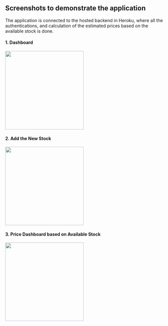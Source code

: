 ## Screenshots to demonstrate the application
The application is connected to the hosted backend in Heroku, where all the authentications, and calculation of the estimated prices based on the available stock is done.
#### 1. Dashboard
<img src="https://github.com/bilal-auz/Inventory_Management_Mobile-App/assets/68505433/946a9ad1-8911-47d4-b946-567f9129f984" width="250">

#### 2. Add the New Stock
<img src="https://github.com/bilal-auz/Inventory_Management_Mobile-App/assets/68505433/053ab224-893a-41e4-87f3-d7ff9292db89" width="250">

#### 3. Price Dashboard based on Available Stock
<img src="https://github.com/bilal-auz/Inventory_Management_Mobile-App/assets/68505433/ec63ef1d-7adb-4cff-b4ee-3e6a3ec3af25" width="250">

